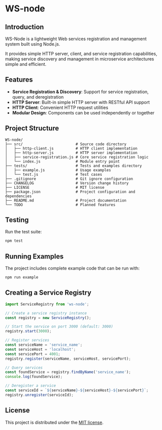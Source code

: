 # WS-node

## Introduction

WS-Node is a lightweight Web services registration and management system built using Node.js.

It provides simple HTTP server, client, and service registration capabilities, making service discovery and management in microservice architectures simple and efficient.

## Features

- **Service Registration & Discovery**: Support for service registration, query, and deregistration
- **HTTP Server**: Built-in simple HTTP server with RESTful API support
- **HTTP Client**: Convenient HTTP request utilities
- **Modular Design**: Components can be used independently or together

## Project Structure

```
WS-node/
├── src/                        # Source code directory
│   ├── http-client.js          # HTTP client implementation
│   ├── http-server.js          # HTTP server implementation
│   ├── service-registration.js # Core service registration logic
│   └── index.js                # Module entry point
├── tests/                      # Tests and examples directory
│   ├── example.js              # Usage examples
│   └── test.js                 # Test cases
├── .gitignore                  # Git ignore configuration
├── CHANGELOG                   # Version change history
├── LICENSE                     # MIT license
├── package.json                # Project configuration and dependencies
├── README.md                   # Project documentation
└── TODO                        # Planned features
```

## Testing

Run the test suite:

```bash
npm test
```

## Running Examples

The project includes complete example code that can be run with:

```bash
npm run example
```

## Creating a Service Registry

```javascript
import ServiceRegistry from 'ws-node';

// Create a service registry instance
const registry = new ServiceRegistry();

// Start the service on port 3000 (default: 3000)
registry.start(3000);

// Register services
const serviceName = 'service_name';
const serviceHost = 'localhost';
const servicePort = 4001;
registry.register(serviceName, serviceHost, servicePort);

// Query services
const foundService = registry.findByName('service_name');
console.log(foundService);

// Deregister a service
const serviceId = `${serviceName}-${serviceHost}-${servicePort}`;
registry.unregister(serviceId);
```

## License

This project is distributed under the [MIT license](LICENSE).